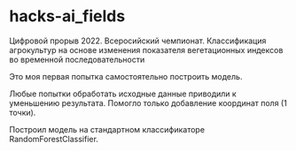 # hacks-ai_fields
Цифровой прорыв 2022. Всеросийский чемпионат. Классификация агрокультур на основе изменения показателя вегетационных индексов во временной последовательности

Это моя первая попытка самостоятельно построить модель.

Любые попытки обработать исходные данные приводили к уменьшению результата. Помогло только добавление координат поля (1 точки).

Построил модель на стандартном классификаторе RandomForestClassifier.

